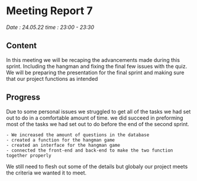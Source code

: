 # Meeting Report 7

*Date : 24.05.22 time : 23:00 - 23:30*

## Content
In this meeting we will be recaping the advancements made during this sprint. Including the hangman and fixing the final few issues with the quiz. We will be preparing the presentation for the final sprint and making sure that our project functions as intended

## Progress

Due to some personal issues we struggled to get all of the tasks we had set out to do in a comfortable amount of time. we did succeed in preforming most of the tasks we had set out to do before the end of the second sprint.

    - We increased the amount of questions in the database
    - created a function for the hangman game
    - created an interface for the hangman game 
    - connected the front-end and back-end to make the two function together properly

We still need to flesh out some of the details but globaly our project meets the criteria we wanted it to meet.

